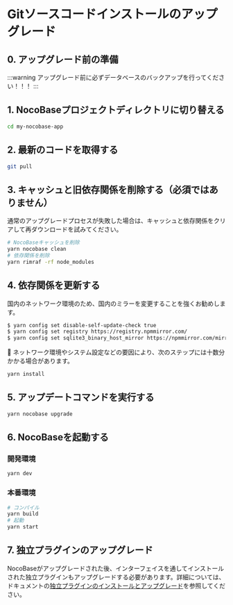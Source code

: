 # Gitソースコードインストールのアップグレード

## 0. アップグレード前の準備

:::warning
アップグレード前に必ずデータベースのバックアップを行ってください！！！
:::

## 1. NocoBaseプロジェクトディレクトリに切り替える

```bash
cd my-nocobase-app
```

## 2. 最新のコードを取得する

```bash
git pull
```

## 3. キャッシュと旧依存関係を削除する（必須ではありません）

通常のアップグレードプロセスが失敗した場合は、キャッシュと依存関係をクリアして再ダウンロードを試みてください。

```bash
# NocoBaseキャッシュを削除
yarn nocobase clean
# 依存関係を削除
yarn rimraf -rf node_modules
```

## 4. 依存関係を更新する

国内のネットワーク環境のため、国内のミラーを変更することを強くお勧めします。

```bash
$ yarn config set disable-self-update-check true
$ yarn config set registry https://registry.npmmirror.com/
$ yarn config set sqlite3_binary_host_mirror https://npmmirror.com/mirrors/sqlite3/
```

📢 ネットワーク環境やシステム設定などの要因により、次のステップには十数分かかる場合があります。

```bash
yarn install
```

## 5. アップデートコマンドを実行する

```bash
yarn nocobase upgrade
```

## 6. NocoBaseを起動する

### 開発環境

```bash
yarn dev
```

### 本番環境

```bash
# コンパイル
yarn build
# 起動
yarn start
```

## 7. 独立プラグインのアップグレード

NocoBaseがアップグレードされた後、インターフェイスを通してインストールされた独立プラグインもアップグレードする必要があります。詳細については、ドキュメントの[独立プラグインのインストールとアップグレード](/welcome/getting-started/plugin)を参照してください。

